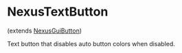 # NexusTextButton
(extends [NexusGuiButton](Abstract/NexusGuiButton.md))

Text button that disables auto button colors when disabled.